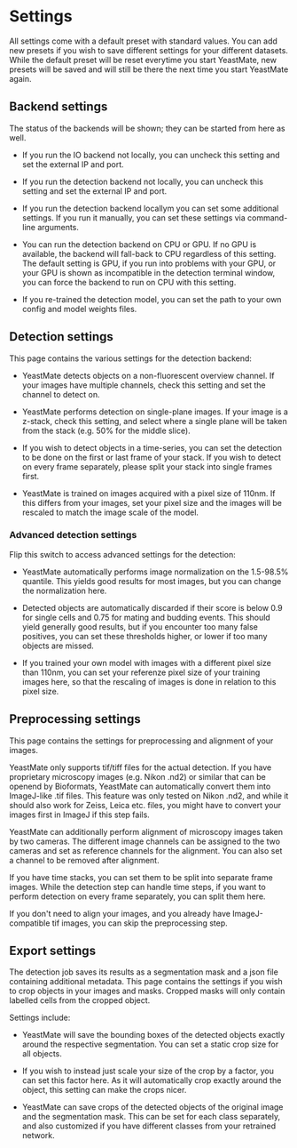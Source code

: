 # Settings

All settings come with a default preset with standard values. You can add new presets if you wish to save different settings for your different datasets. While the default preset will be reset everytime you start YeastMate, new presets will be saved and will still be there the next time you start YeastMate again.

## Backend settings

The status of the backends will be shown; they can be started from here as well.

* If you run the IO backend not locally, you can uncheck this setting and set the external IP and port.

* If you run the detection backend not locally, you can uncheck this setting and set the external IP and port.

* If you run the detection backend locallym you can set some additional settings. If you run it manually, you can set these settings via command-line arguments.

* You can run the detection backend on CPU or GPU. If no GPU is available, the backend will fall-back to CPU regardless of this setting. The default setting is GPU, if you run into problems with your GPU, or your GPU is shown as incompatible in the detection terminal window, you can force the backend to run on CPU with this setting.

* If you re-trained the detection model, you can set the path to your own config and model weights files.

## Detection settings

This page contains the various settings for the detection backend:

* YeastMate detects objects on a non-fluorescent overview channel. If your images have multiple channels, check this setting and set the channel to detect on.

* YeastMate performs detection on single-plane images. If your image is a z-stack, check this setting, and select where a single plane will be taken from the stack (e.g. 50% for the middle slice).

* If you wish to detect objects in a time-series, you can set the detection to be done on the first or last frame of your stack. If you wish to detect on every frame separately, please split your stack into single frames first.

* YeastMate is trained on images acquired with a pixel size of 110nm. If this differs from your images, set your pixel size and the images will be rescaled to match the image scale of the model.

### Advanced detection settings

Flip this switch to access advanced settings for the detection:

* YeastMate automatically performs image normalization on the 1.5-98.5% quantile. This yields good results for most images, but you can change the normalization here.

* Detected objects are automatically discarded if their score is below 0.9 for single cells and 0.75 for mating and budding events. This should yield generally good results, but if you encounter too many false positives, you can set these thresholds higher, or lower if too many objects are missed.

* If you trained your own model with images with a different pixel size than 110nm, you can set your referenze pixel size of your training images here, so that the rescaling of images is done in relation to this pixel size.

## Preprocessing settings

This page contains the settings for preprocessing and alignment of your images. 

YeastMate only supports tif/tiff files for the actual detection. If you have proprietary microscopy images (e.g. Nikon .nd2) or similar that can be openend by Bioformats, YeastMate can automatically convert them into ImageJ-like .tif files. This feature was only tested on Nikon .nd2, and while it should also work for Zeiss, Leica etc. files, you might have to convert your images first in ImageJ if this step fails.

YeastMate can additionally perform alignment of microscopy images taken by two cameras. The different image channels can be assigned to the two cameras and set as reference channels for the alignment. You can also set a channel to be removed after alignment.

If you have time stacks, you can set them to be split into separate frame images. While the detection step can handle time steps, if you want to perform detection on every frame separately, you can split them here.

If you don't need to align your images, and you already have ImageJ-compatible tif images, you can skip the preprocessing step. 

## Export settings

The detection job saves its results as a segmentation mask and a json file containing additional metadata. This page contains the settings if you wish to crop objects in your images and masks. Cropped masks will only contain labelled cells from the cropped object.

Settings include:

* YeastMate will save the bounding boxes of the detected objects exactly around the respective segmentation. You can set a static crop size for all objects.

* If you wish to instead just scale your size of the crop by a factor, you can set this factor here. As it will automatically crop exactly around the object, this setting can make the crops nicer.

* YeastMate can save crops of the detected objects of the original image and the segmentation mask. This can be set for each class separately, and also customized if you have different classes from your retrained network.
